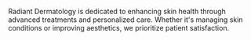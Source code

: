 Radiant Dermatology is dedicated to enhancing skin health through advanced treatments and personalized care. Whether it's managing skin conditions or improving aesthetics, we prioritize patient satisfaction.
